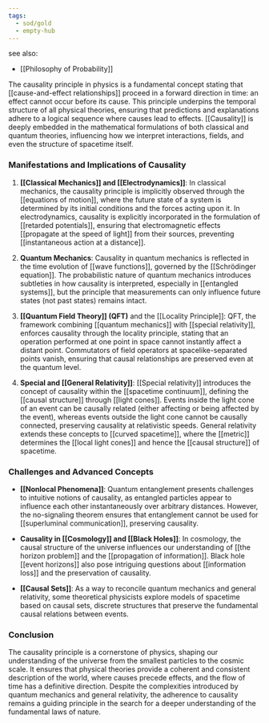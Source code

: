 ```yaml
---
tags:
  - sod/gold
  - empty-hub
---
```

see also:
- [[Philosophy of Probability]]

The causality principle in physics is a fundamental concept stating that [[cause-and-effect relationships]] proceed in a forward direction in time: an effect cannot occur before its cause. This principle underpins the temporal structure of all physical theories, ensuring that predictions and explanations adhere to a logical sequence where causes lead to effects. [[Causality]] is deeply embedded in the mathematical formulations of both classical and quantum theories, influencing how we interpret interactions, fields, and even the structure of spacetime itself.

### Manifestations and Implications of Causality

1. **[[Classical Mechanics]] and [[Electrodynamics]]**: In classical mechanics, the causality principle is implicitly observed through the [[equations of motion]], where the future state of a system is determined by its initial conditions and the forces acting upon it. In electrodynamics, causality is explicitly incorporated in the formulation of [[retarded potentials]], ensuring that electromagnetic effects [[propagate at the speed of light]] from their sources, preventing [[instantaneous action at a distance]].

2. **Quantum Mechanics**: Causality in quantum mechanics is reflected in the time evolution of [[wave functions]], governed by the [[Schrödinger equation]]. The probabilistic nature of quantum mechanics introduces subtleties in how causality is interpreted, especially in [[entangled systems]], but the principle that measurements can only influence future states (not past states) remains intact.

3. **[[Quantum Field Theory]] (QFT)** and the [[Locality Principle]]: QFT, the framework combining [[quantum mechanics]] with [[special relativity]], enforces causality through the locality principle, stating that an operation performed at one point in space cannot instantly affect a distant point. Commutators of field operators at spacelike-separated points vanish, ensuring that causal relationships are preserved even at the quantum level.

4. **Special and [[General Relativity]]**: [[Special relativity]] introduces the concept of causality within the [[spacetime continuum]], defining the [[causal structure]] through [[light cones]]. Events inside the light cone of an event can be causally related (either affecting or being affected by the event), whereas events outside the light cone cannot be causally connected, preserving causality at relativistic speeds. General relativity extends these concepts to [[curved spacetime]], where the [[metric]] determines the [[local light cones]] and hence the [[causal structure]] of spacetime.

### Challenges and Advanced Concepts

- **[[Nonlocal Phenomena]]**: Quantum entanglement presents challenges to intuitive notions of causality, as entangled particles appear to influence each other instantaneously over arbitrary distances. However, the no-signaling theorem ensures that entanglement cannot be used for [[superluminal communication]], preserving causality.

- **Causality in [[Cosmology]] and [[Black Holes]]**: In cosmology, the causal structure of the universe influences our understanding of [[the horizon problem]] and the [[propagation of information]]. Black hole [[event horizons]] also pose intriguing questions about [[information loss]] and the preservation of causality.

- **[[Causal Sets]]**: As a way to reconcile quantum mechanics and general relativity, some theoretical physicists explore models of spacetime based on causal sets, discrete structures that preserve the fundamental causal relations between events.

### Conclusion

The causality principle is a cornerstone of physics, shaping our understanding of the universe from the smallest particles to the cosmic scale. It ensures that physical theories provide a coherent and consistent description of the world, where causes precede effects, and the flow of time has a definitive direction. Despite the complexities introduced by quantum mechanics and general relativity, the adherence to causality remains a guiding principle in the search for a deeper understanding of the fundamental laws of nature.